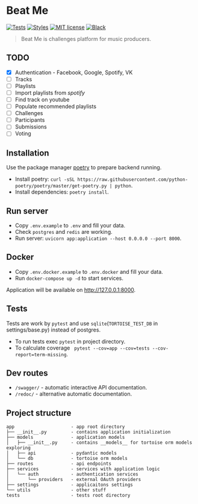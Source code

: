 # Beat Me

[![Tests](https://github.com/beatMeDev/beatMeBackend/workflows/tests/badge.svg)](https://github.com/beatMeDev/beatMeBackend/actions?query=workflow%3Atests)
[![Styles](https://github.com/beatMeDev/beatMeBackend/workflows/styles/badge.svg)](https://github.com/beatMeDev/beatMeBackend/actions?query=workflow%3Astyles)
[![MIT license](https://img.shields.io/badge/License-MIT-blue.svg)](https://github.com/beatMeDev/beatMeBackend/blob/master/LICENSE)
[![Black](https://img.shields.io/badge/code%20style-black-000000.svg)](https://github.com/psf/black)


> Beat Me is challenges platform for music producers.

## TODO

- [x] Authentication - Facebook, Google, Spotify, VK
- [ ] Tracks
- [ ] Playlists
- [ ] Import playlists from *spotify*
- [ ] Find track on youtube
- [ ] Populate recommended playlists
- [ ] Challenges
- [ ] Participants
- [ ] Submissions
- [ ] Voting

## Installation

Use the package manager [poetry](https://python-poetry.org/) to prepare backend running.

- Install poetry: `curl -sSL https://raw.githubusercontent.com/python-poetry/poetry/master/get-poetry.py | python`.
- Install dependencies: `poetry install`.

## Run server

- Copy `.env.example` to `.env` and fill your data.
- Check `postgres` and `redis` are working.
- Run server: `uvicorn app:application --host 0.0.0.0 --port 8000`.

## Docker

- Copy `.env.docker.example` to `.env.docker` and fill your data.
- Run `docker-compose up -d` to start services.

Application will be available on http://127.0.0.1:8000.

## Tests

Tests are work by `pytest` and use `sqlite`(`TORTOISE_TEST_DB` in settings/base.py) instead of postgres.

- To run tests exec `pytest` in project directory.
- To calculate coverage ` pytest --cov=app --cov=tests --cov-report=term-missing`.

## Dev routes

- `/swagger/` - automatic interactive API documentation.
- `/redoc/` - alternative automatic documentation.

## Project structure

```
app                     - app root directory
├── __init__.py         - contains application initialization
├── models              - application models
│   ├── __init__.py     - contains __models__ for tortoise orm models exploring
│   ├── api             - pydantic models
│   └── db              - tortoise orm models
├── routes              - api endpoints
├── services            - services with application logic
│   └── auth            - authentication services
│       └── providers   - external OAuth providers
├── settings            - applicaitons settings
└── utils               - other stuff
tests                   - tests root directory
```
